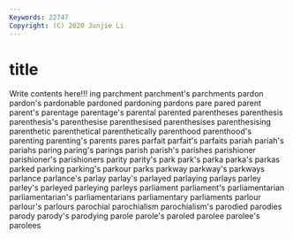 ```yaml
---
Keywords: 22747
Copyright: (C) 2020 Junjie Li
---
```


# title

Write contents here!!!
ing 
parchment 
parchment's 
parchments 
pardon 
pardon's 
pardonable 
pardoned 
pardoning
pardons 
pare 
pared 
parent 
parent's 
parentage 
parentage's 
parental 
parented 
parentheses
parenthesis 
parenthesis's 
parenthesise 
parenthesised 
parenthesises 
parenthesising 
parenthetic 
parenthetical 
parenthetically 
parenthood
parenthood's 
parenting 
parenting's 
parents 
pares 
parfait 
parfait's 
parfaits 
pariah 
pariah's
pariahs 
paring 
paring's 
parings 
parish 
parish's 
parishes 
parishioner 
parishioner's 
parishioners
parity 
parity's 
park 
park's 
parka 
parka's 
parkas 
parked 
parking 
parking's
parkour 
parks 
parkway 
parkway's 
parkways 
parlance 
parlance's 
parlay 
parlay's 
parlayed
parlaying 
parlays 
parley 
parley's 
parleyed 
parleying 
parleys 
parliament 
parliament's 
parliamentarian
parliamentarian's 
parliamentarians 
parliamentary 
parliaments 
parlour 
parlour's 
parlours 
parochial 
parochialism 
parochialism's
parodied 
parodies 
parody 
parody's 
parodying 
parole 
parole's 
paroled 
parolee 
parolee's
parolees 
